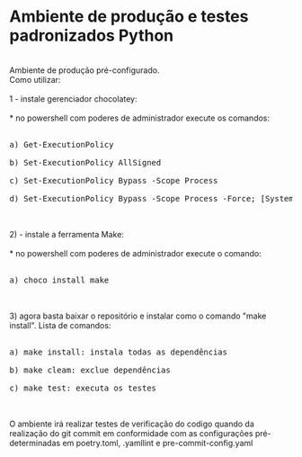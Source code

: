# Ambiente de produção e testes padronizados Python
<br>
Ambiente de produção pré-configurado. <br>
Como utilizar:<br>
<br>
1 - instale gerenciador chocolatey:<br>
<br>
* no powershell com poderes de administrador execute os comandos:<br>
<br>
<pre>
a) Get-ExecutionPolicy<br>
b) Set-ExecutionPolicy AllSigned<br>
c) Set-ExecutionPolicy Bypass -Scope Process<br>
d) Set-ExecutionPolicy Bypass -Scope Process -Force; [System.Net.ServicePointManager]::SecurityProtocol = [System.Net.ServicePointManager]::SecurityProtocol -bor 3072; iex ((New-Object System.Net.WebClient).DownloadString('https://chocolatey.org/install.ps1'))<br>
</pre>
<br>
2) - instale a ferramenta Make:<br>
<br>
* no powershell com poderes de administrador execute o comando:<br>
<br>
<pre>
a) choco install make<br>
</pre>
<br>
3) agora basta baixar o repositório e instalar como o comando "make install". Lista de comandos:<br>
<br>
<pre>
a) make install: instala todas as dependências<br>
b) make cleam: exclue dependências<br>
c) make test: executa os testes<br>
</pre>
<br>
O ambiente irá realizar testes de verificação do codigo quando da realização do git commit em conformidade com as configurações pré-determinadas em poetry.toml, .yamllint e pre-commit-config.yaml

